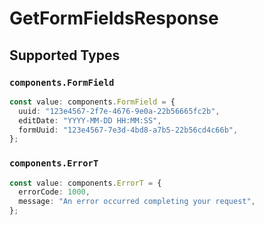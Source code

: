 # GetFormFieldsResponse


## Supported Types

### `components.FormField`

```typescript
const value: components.FormField = {
  uuid: "123e4567-2f7e-4676-9e0a-22b56665fc2b",
  editDate: "YYYY-MM-DD HH:MM:SS",
  formUuid: "123e4567-7e3d-4bd8-a7b5-22b56cd4c66b",
};
```

### `components.ErrorT`

```typescript
const value: components.ErrorT = {
  errorCode: 1000,
  message: "An error occurred completing your request",
};
```

